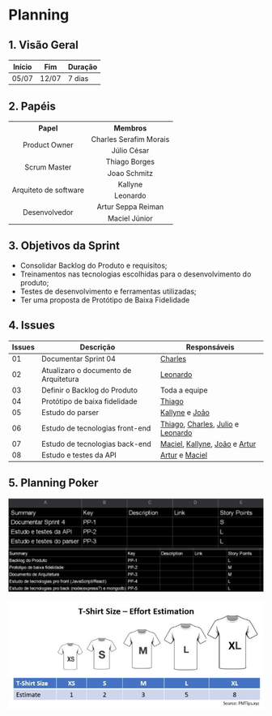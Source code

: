 # Planning

## 1. Visão Geral
<!-- data de inicio da sprint
     data de finalização da sprint
     duraração da sprint
 -->
 Início | Fim | Duração
 ------ | --- | -------
 05/07 | 12/07 | 7 dias

## 2. Papéis
<!-- Papeis que cada membro exerceu durante essa sprint -->

<table>
  <tr>
    <th align="center">Papel</th>
    <th align="center">Membros</th>
  </tr>

  <tr align="center">
    <td rowspan="2">Product Owner</td>
    <td>Charles Serafim Morais</td>
    <tr align="center">
        <td>Júlio César</td>
    </tr>
  </tr>

  <tr align="center">
    <td rowspan="2">Scrum Master</td>
    <td>Thiago Borges</td>
    <tr align="center">
        <td>Joao Schmitz</td>
    </tr>
  </tr>

  <tr align="center">
    <td rowspan="2">Arquiteto de software</td>
    <td>Kallyne</td>
    <tr align="center">
        <td>Leonardo</td>
    </tr>
  </tr>

  <tr align="center">
    <td rowspan="2">Desenvolvedor</td>
    <td>Artur Seppa Reiman</td>
    <tr align="center">
        <td>Maciel Júnior</td>
    </tr>
  </tr>

  
</table>

## 3. Objetivos da Sprint
<!-- descrever de forma geral o objetivo da sprint -->
* Consolidar Backlog do Produto e requisitos;
* Treinamentos nas tecnologias escolhidas para o desenvolvimento do produto;
* Testes de desenvolvimento e ferramentas utilizadas;
* Ter uma proposta de Protótipo de Baixa Fidelidade

## 4. Issues
<!-- descrever as issues que definimos para essa sprint e alocar um responsavel por ela -->
Issues | Descrição | Responsáveis
------ | --------- | -----------
01 | Documentar Sprint 04 | [Charles](https://github.com/charles-serafim)
02 | Atualizaro o documento de Arquitetura | [Leonardo](https://github.com/Leonardo0o0)
03 | Definir o Backlog do Produto | Toda a equipe
04 | Protótipo de baixa fidelidade | [Thiago](https://github.com/Thiago-Cerq)
05 | Estudo do parser | [Kallyne](https://github.com/kazpmcd/) e [João](https://github.com/JoaoSchmitz)
06 | Estudo de tecnologias front-end | [Thiago](https://github.com/Thiago-Cerq), [Charles](https://github.com/charles-serafim), [Julio](https://github.com/Julio-eng) e [Leonardo](https://github.com/Leonardo0o0)
07 | Estudo de tecnologias back-end | [Maciel](https://github.com/macieljuniormax), [Kallyne](https://github.com/kazpmcd/), [João](https://github.com/JoaoSchmitz) e [Artur](https://github.com/artur-seppa)
08 | Estudo e testes da API | [Artur](https://github.com/artur-seppa) e [Maciel](https://github.com/macieljuniormax)

## 5. Planning Poker
![Planning Poker](Imagens/PlanningPoker.png)

![Padrao de Estimativa](Imagens/padrao_estimativa_complexidade.jpeg)


